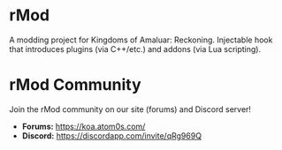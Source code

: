 # rMod
A modding project for Kingdoms of Amaluar: Reckoning. Injectable hook that introduces plugins (via C++/etc.) and addons (via Lua scripting).

# rMod Community

Join the rMod community on our site (forums) and Discord server!

  * **Forums:** https://koa.atom0s.com/
  * **Discord:** https://discordapp.com/invite/qRg969Q
